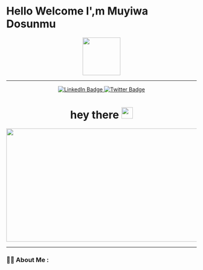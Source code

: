 # Hello Welcome I',m Muyiwa Dosunmu
<div id="header" align="center">
  <img src="https://media.giphy.com/media/M9gbBd9nbDrOTu1Mqx/giphy.gif](https://media3.giphy.com/media/HwBlFQZFcAoUcPHZdX/giphy.gif?cid=790b7611f60a469ff8f6e2288ed41cd65a88a14e31c8f4ba&rid=giphy.gif&ct=s)" width="100"/>
</div>
<hr>

<div id="badges" align="center">
  <a href="https://www.linkedin.com/in/oluwamuyiwa-dosunmu-253923127/">
    <img src="https://img.shields.io/badge/LinkedIn-blue?style=for-the-badge&logo=linkedin&logoColor=white" alt="LinkedIn Badge"/>
  </a>
  <a href="https://twitter.com/muyiwadosunmu">
    <img src="https://img.shields.io/badge/Twitter-blue?style=for-the-badge&logo=twitter&logoColor=white" alt="Twitter Badge"/>
  </a>
</div>

<h1 align="center">
  hey there
  <img src="https://media.giphy.com/media/hvRJCLFzcasrR4ia7z/giphy.gif" width="30px"/>
</h1>
<div align="center">
  <img src="https://media.giphy.com/media/dWesBcTLavkZuG35MI/giphy.gif" width="600" height="300"/>
</div>

---

### :man_technologist: About Me :
